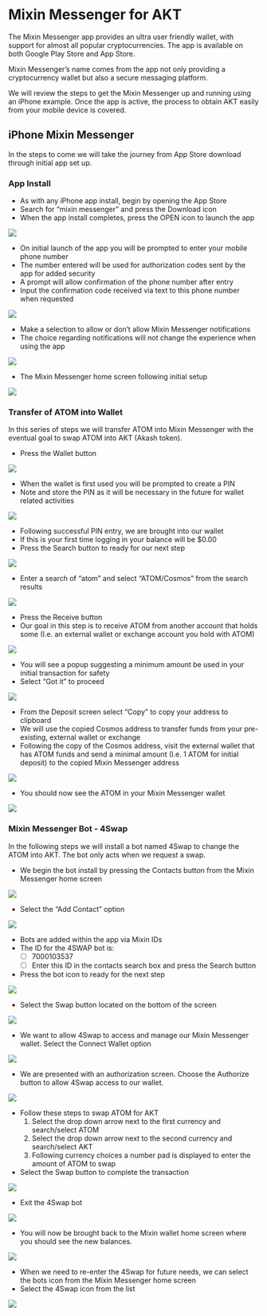 # Mixin Messenger for AKT

The Mixin Messenger app provides an ultra user friendly wallet, with support for almost all popular cryptocurrencies. The app is available on both Google Play Store and App Store.

Mixin Messenger’s name comes from the app not only providing a cryptocurrency wallet but also a secure messaging platform.

We will review the steps to get the Mixin Messenger up and running using an iPhone example. Once the app is active, the process to obtain AKT easily from your mobile device is covered.

## iPhone Mixin Messenger

In the steps to come we will take the journey from App Store download through initial app set up.

### App Install

* As with any iPhone app install, begin by opening the App Store
* Search for “mixin messenger” and press the Download icon
* When the app install completes, press the OPEN icon to launch the app

![](../.gitbook/assets/mixinInstallAndLaunch.png)

* On initial launch of the app you will be prompted to enter your mobile phone number
* The number entered will be used for authorization codes sent by the app for added security
* A prompt will allow confirmation of the phone number after entry
* Input the confirmation code received via text to this phone number when requested

![](<../.gitbook/assets/phoneNumberEntry (1).png>)

* Make a selection to allow or don’t allow Mixin Messenger notifications
* The choice regarding notifications will not change the experience when using the app

![](../.gitbook/assets/notificationConfirm.png)

* The Mixin Messenger home screen following initial setup

![](../.gitbook/assets/mixinInitialScreen.png)

### Transfer of ATOM into Wallet

In this series of steps we will transfer ATOM into Mixin Messenger with the eventual goal to swap ATOM into AKT (Akash token).

* Press the Wallet button

![](../.gitbook/assets/accessWallet.png)

* When the wallet is first used you will be prompted to create a PIN
* Note and store the PIN as it will be necessary in the future for wallet related activities

![](../.gitbook/assets/createPIN.png)

* Following successful PIN entry, we are brought into our wallet
* If this is your first time logging in your balance will be $0.00
* Press the Search button to ready for our next step

![](<../.gitbook/assets/initialWalletView (1).png>)

* Enter a search of “atom” and select “ATOM/Cosmos” from the search results

![](../.gitbook/assets/searchATOM.png)

* Press the Receive button
* Our goal in this step is to receive ATOM from another account that holds some (I.e. an external wallet or exchange account you hold with ATOM)

![](<../.gitbook/assets/receiveATOM (1) (1).png>)

* You will see a popup suggesting a minimum amount be used in your initial transaction for safety
* Select “Got it” to proceed

![](<../.gitbook/assets/atomDeposit1 (1).png>)

* From the Deposit screen select “Copy” to copy your address to clipboard
* We will use the copied Cosmos address to transfer funds from your pre-existing, external wallet or exchange
* Following the copy of the Cosmos address, visit the external wallet that has ATOM funds and send a minimal amount (I.e. 1 ATOM for initial deposit) to the copied Mixin Messenger address

![](<../.gitbook/assets/atomDeposit2 (1).png>)

* You should now see the ATOM in your Mixin Messenger wallet

![](<../.gitbook/assets/atomDepositComplete (1).png>)

### Mixin Messenger Bot - 4Swap

In the following steps we will install a bot named 4Swap to change the ATOM into AKT. The bot only acts when we request a swap.

* We begin the bot install by pressing the Contacts button from the Mixin Messenger home screen

![](../.gitbook/assets/contactsInitial.png)

* Select the “Add Contact” option

![](../.gitbook/assets/contactsAdd.png)

* Bots are added within the app via Mixin IDs
* The ID for the 4SWAP bot is:
  * [ ] 7000103537
  * [ ] Enter this ID in the contacts search box and press the Search button
* Press the bot icon to ready for the next step

![](<../.gitbook/assets/search4Swap (1).png>)

* Select the Swap button located on the bottom of the screen

![](../.gitbook/assets/navigateToSwap.png)

* We want to allow 4Swap to access and manage our Mixin Messenger wallet. Select the Connect Wallet option

![](../.gitbook/assets/walletButton.png)

* We are presented with an authorization screen. Choose the Authorize button to allow 4Swap access to our wallet.

![](../.gitbook/assets/authorizeWallet.png)

* Follow these steps to swap ATOM for AKT
  1. Select the drop down arrow next to the first currency and search/select ATOM
  2. Select the drop down arrow next to the second currency and search/select AKT
  3. Following currency choices a number pad is displayed to enter the amount of ATOM to swap
* Select the Swap button to complete the transaction

![](<../.gitbook/assets/specifySwapDetails (1).png>)

* Exit the 4Swap bot

![](../.gitbook/assets/fourSwapExitScreen.png)

* You will now be brought back to the Mixin wallet home screen where you should see the new balances.

![](../.gitbook/assets/aktBalanceUpdated.png)

* When we need to re-enter the 4Swap for future needs, we can select the bots icon from the Mixin Messenger home screen
* Select the 4Swap icon from the list

![](<../.gitbook/assets/reenterBot (1).png>)
